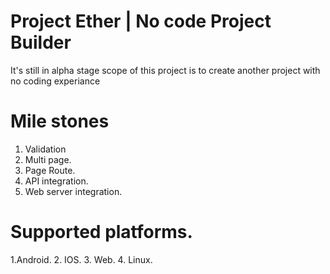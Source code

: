 # Project Ether | No code Project Builder

It's still in alpha stage scope of this project is to create another project with no coding experiance

# Mile stones
1. Validation
2. Multi page.
3. Page Route.
4. API integration.
5. Web server integration.

# Supported platforms.
1.Android.
2. IOS.
3. Web.
4. Linux.
